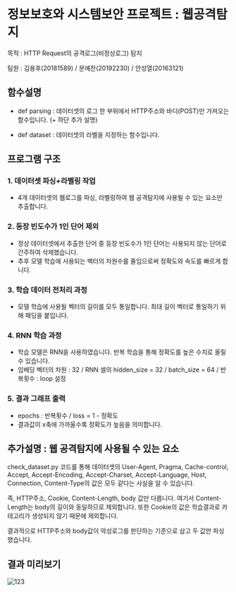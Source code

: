 # 정보보호와 시스템보안 프로젝트 : 웹공격탐지
목적 : HTTP Request의 공격로그(비정상로그) 탐지

팀원 : 김용후(20181589) / 문예찬(20192230) / 안성열(20163121)

## 함수설명
* def parsing : 데이터셋의 로그 한 부위에서 HTTP주소와 바디(POST)만 가져오는 함수입니다. (+ 하단 추가 설명)

* def dataset : 데이터셋의 라벨을 지정하는 함수입니다. 

## 프로그램 구조

### 1. 데이터셋 파싱+라벨링 작업
* 4개 데이터셋의 웹로그를 파싱, 라벨링하여 웹 공격탐지에 사용될 수 있는 요소만 추출합니다.


### 2. 등장 빈도수가 1인 단어 제외
* 정상 데이터셋에서 추출한 단어 중 등장 빈도수가 1인 단어는 사용되지 않는 단어로 간주하여 삭제했습니다.
* 추후 모델 학습에 사용되는 벡터의 차원수를 줄임으로써 정확도와 속도를 빠르게 합니다. 


### 3. 학습 데이터 전처리 과정
* 모델 학습에 사용될 벡터의 길이를 모두 통일합니다. 최대 길이 벡터로 통일하기 위해 패딩을 붙입니다.


### 4. RNN 학습 과정
* 학습 모델은 RNN을 사용하였습니다. 반복 학습을 통해 정확도를 높은 수치로 올릴 수 있습니다.
* 임베딩 벡터의 차원 : 32 / RNN 셀의 hidden_size = 32 / batch_size = 64 / 반복횟수 : loop 설정


### 5. 결과 그래프 출력
* epochs : 반복횟수 / loss = 1 - 정확도
* 결과값이 x축에 가까울수록 정확도가 높음을 의미합니다.

## 추가설명 : 웹 공격탐지에 사용될 수 있는 요소
check_dataset.py 코드를 통해 데이터셋의 User-Agent, Pragma, Cache-control, Accept, Accept-Encoding, Accept-Charset, Accept-Language, Host, Connection, Content-Type의 값은 모두 같다는 사실을 알 수 있습니다. 

즉, HTTP주소, Cookie, Content-Length, body 값만 다릅니다. 여기서 Content-Length는 body의 길이와 동일하므로 제외합니다. 또한 Cookie의 값은 학습결과로 카테고리가 생성되지 않기 때문에 제외합니다.

결과적으로 HTTP주소와 body값이 악성로그를 판단하는 기준으로 삼고 두 값만 파싱했습니다.

## 결과 미리보기

![123](https://user-images.githubusercontent.com/24891555/140931275-1c766819-c5ce-46f4-91c3-1776a61c2ec7.PNG)
